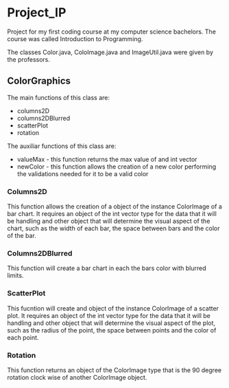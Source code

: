 # Project_IP
Project for my first coding course at my computer science bachelors. The course was called Introduction to Programming. 

The classes Color.java, ColoImage.java and ImageUtil.java were given by the professors. 

## ColorGraphics 
The main functions of this class are:
  * columns2D
  * columns2DBlurred
  * scatterPlot
  * rotation
 
The auxiliar functions of this class are:
  * valueMax - this function returns the max value of and int vector
  * newColor - this function allows the creation of a new color performing the validations needed for it to be a valid color
  

### Columns2D
This function allows the creation of a object of the instance ColorImage of a bar chart. It requires an object of the int vector type for the data that it will be handling and other object that will determine the visual aspect of the chart, such as the width of each bar, the space between bars and the color of the bar.

### Columns2DBlurred
This function will create a bar chart in each the bars color with blurred limits.

### ScatterPlot
This fucntion will create and object of the instance ColorImage of a scatter plot. It requires an object of the int vector type for the data that it will be handling and other object that will determine the visual aspect of the plot, such as the radius of the point, the space between points and the color of each point.

### Rotation
This function returns an object of the ColorImage type that is the 90 degree rotation clock wise of another ColorImage object.
